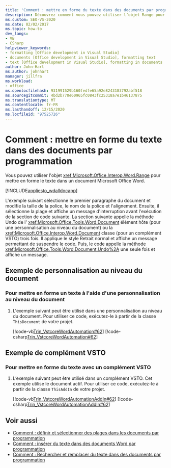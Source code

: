 ```yaml
---
title: 'Comment : mettre en forme du texte dans des documents par programmation'
description: Découvrez comment vous pouvez utiliser l’objet Range pour mettre en forme du texte par programmation dans un document Microsoft Word.
ms.custom: SEO-VS-2020
ms.date: 02/02/2017
ms.topic: how-to
dev_langs:
- VB
- CSharp
helpviewer_keywords:
- formatting [Office development in Visual Studio]
- documents [Office development in Visual Studio], formatting text
- text [Office development in Visual Studio], formatting in documents
author: John-Hart
ms.author: johnhart
manager: jillfra
ms.workload:
- office
ms.openlocfilehash: 931991529b160fedfe65a92e8243183792abf518
ms.sourcegitcommit: 4bd2b770e60965fc0843fc25318a7e1b46137875
ms.translationtype: MT
ms.contentlocale: fr-FR
ms.lasthandoff: 12/15/2020
ms.locfileid: "97525726"
---
```

# <a name="how-to-programmatically-format-text-in-documents"></a>Comment : mettre en forme du texte dans des documents par programmation
  Vous pouvez utiliser l'objet <xref:Microsoft.Office.Interop.Word.Range> pour mettre en forme le texte dans un document Microsoft Office Word.

 [!INCLUDE[appliesto_wdalldocapp](../vsto/includes/appliesto-wdalldocapp-md.md)]

 L'exemple suivant sélectionne le premier paragraphe du document et modifie la taille de la police, le nom de la police et l'alignement. Ensuite, il sélectionne la plage et affiche un message d'interruption avant l'exécution de la section de code suivante. La section suivante appelle la méthode Undo de l' <xref:Microsoft.Office.Tools.Word.Document> élément hôte (pour une personnalisation au niveau du document) ou la <xref:Microsoft.Office.Interop.Word.Document> classe (pour un complément VSTO) trois fois. Il applique le style Retrait normal et affiche un message permettant de suspendre le code. Puis, le code appelle la méthode <xref:Microsoft.Office.Tools.Word.Document.Undo%2A> une seule fois et affiche un message.

## <a name="document-level-customization-example"></a>Exemple de personnalisation au niveau du document

### <a name="to-format-text-using-a-document-level-customization"></a>Pour mettre en forme un texte à l'aide d'une personnalisation au niveau du document

1. L'exemple suivant peut être utilisé dans une personnalisation au niveau du document. Pour utiliser ce code, exécutez-le à partir de la classe `ThisDocument` de votre projet.

     [!code-vb[Trin_VstcoreWordAutomation#62](../vsto/codesnippet/VisualBasic/Trin_VstcoreWordAutomationVB/ThisDocument.vb#62)]
     [!code-csharp[Trin_VstcoreWordAutomation#62](../vsto/codesnippet/CSharp/Trin_VstcoreWordAutomationCS/ThisDocument.cs#62)]

## <a name="vsto-add-in-example"></a>Exemple de complément VSTO

### <a name="to-format-text-using-a-vsto-add-in"></a>Pour mettre en forme du texte avec un complément VSTO

1. L’exemple suivant peut être utilisé dans un complément VSTO. Cet exemple utilise le document actif. Pour utiliser ce code, exécutez-le à partir de la classe `ThisAddIn` de votre projet.

     [!code-vb[Trin_VstcoreWordAutomationAddIn#62](../vsto/codesnippet/VisualBasic/Trin_VstcoreWordAutomationAddIn/ThisAddIn.vb#62)]
     [!code-csharp[Trin_VstcoreWordAutomationAddIn#62](../vsto/codesnippet/CSharp/Trin_VstcoreWordAutomationAddIn/ThisAddIn.cs#62)]

## <a name="see-also"></a>Voir aussi
- [Comment : définir et sélectionner des plages dans les documents par programmation](../vsto/how-to-programmatically-define-and-select-ranges-in-documents.md)
- [Comment : insérer du texte dans des documents Word par programmation](../vsto/how-to-programmatically-insert-text-into-word-documents.md)
- [Comment : Rechercher et remplacer du texte dans des documents par programmation](../vsto/how-to-programmatically-search-for-and-replace-text-in-documents.md)
